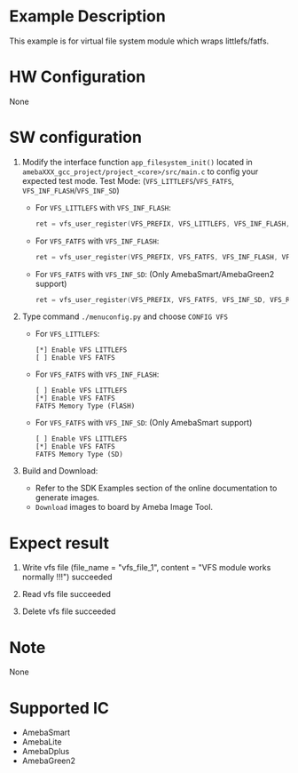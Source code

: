# Example Description

This example is for virtual file system module which wraps littlefs/fatfs.

# HW Configuration

None

# SW configuration

1. Modify the interface function `app_filesystem_init()` located in `amebaXXX_gcc_project/project_<core>/src/main.c` to config your expected test mode.
Test Mode: (`VFS_LITTLEFS`/`VFS_FATFS`, `VFS_INF_FLASH`/`VFS_INF_SD`)
   - For `VFS_LITTLEFS` with `VFS_INF_FLASH`:
		```C
		ret = vfs_user_register(VFS_PREFIX, VFS_LITTLEFS, VFS_INF_FLASH, VFS_REGION_1, VFS_RW);
		```

   - For `VFS_FATFS` with `VFS_INF_FLASH`:
		```C
		ret = vfs_user_register(VFS_PREFIX, VFS_FATFS, VFS_INF_FLASH, VFS_REGION_1, VFS_RW);
		```

   - For `VFS_FATFS` with `VFS_INF_SD`: (Only AmebaSmart/AmebaGreen2 support)
		```C
		ret = vfs_user_register(VFS_PREFIX, VFS_FATFS, VFS_INF_SD, VFS_REGION_1, VFS_RW);
		```

2. Type command `./menuconfig.py` and choose `CONFIG VFS`
   - For `VFS_LITTLEFS`:
		```
		[*] Enable VFS LITTLEFS
		[ ] Enable VFS FATFS
		```

   - For `VFS_FATFS` with `VFS_INF_FLASH`:
		```
		[ ] Enable VFS LITTLEFS
		[*] Enable VFS FATFS
		FATFS Memory Type (FlASH)
		```

   - For `VFS_FATFS` with `VFS_INF_SD`: (Only AmebaSmart support)
		```
		[ ] Enable VFS LITTLEFS
		[*] Enable VFS FATFS
		FATFS Memory Type (SD)
		```

3. Build and Download:
   * Refer to the SDK Examples section of the online documentation to generate images.
   * `Download` images to board by Ameba Image Tool.

# Expect result

1. Write vfs file (file_name = "vfs_file_1", content = "VFS module works normally !!!") succeeded

2. Read vfs file succeeded

3. Delete vfs file succeeded

# Note

None

# Supported IC

- AmebaSmart
- AmebaLite
- AmebaDplus
- AmebaGreen2